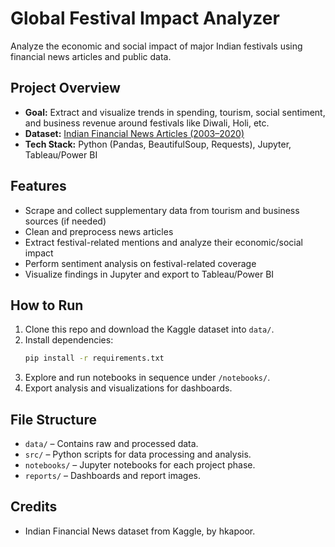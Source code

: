 # Global Festival Impact Analyzer

Analyze the economic and social impact of major Indian festivals using financial news articles and public data.

## Project Overview
- **Goal:** Extract and visualize trends in spending, tourism, social sentiment, and business revenue around festivals like Diwali, Holi, etc.
- **Dataset:** [Indian Financial News Articles (2003–2020)](https://www.kaggle.com/datasets/hkapoor/indian-financial-news-articles-20032020?resource=download)
- **Tech Stack:** Python (Pandas, BeautifulSoup, Requests), Jupyter, Tableau/Power BI

## Features
- Scrape and collect supplementary data from tourism and business sources (if needed)
- Clean and preprocess news articles
- Extract festival-related mentions and analyze their economic/social impact
- Perform sentiment analysis on festival-related coverage
- Visualize findings in Jupyter and export to Tableau/Power BI

## How to Run

1. Clone this repo and download the Kaggle dataset into `data/`.
2. Install dependencies:
   ```bash
   pip install -r requirements.txt
   ```
3. Explore and run notebooks in sequence under `/notebooks/`.
4. Export analysis and visualizations for dashboards.

## File Structure

- `data/` – Contains raw and processed data.
- `src/` – Python scripts for data processing and analysis.
- `notebooks/` – Jupyter notebooks for each project phase.
- `reports/` – Dashboards and report images.

## Credits
- Indian Financial News dataset from Kaggle, by hkapoor.
